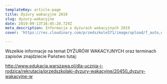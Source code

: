 ```yaml
---
templateKey: article-page
title: Dyżury wakacyjne 2019
slug: dyzury-wakacyjne
date: 2019-09-13T16:45:28.729Z
meta_description: Informacja o dyżurach wakacyjnych 2019
cover: 'https://res.cloudinary.com/przedszkole371/image/upload/f_auto,q_auto/c_fill,w_1200/v1570194488/Aktualno%C5%9Bci/365975805_883533616f_o_ajngfu.jpg'

---
```


Wszelkie informacje na temat DYŻURÓW WAKACYJNYCH oraz terminach zapisów znajdziecie Państwo tutaj:

<http://www.edukacja.warszawa.pl/dla-ucznia-i-rodzica/rekrutacja/przedszkolaki-dyzury-wakacyjne/20450_dyzury-wakacyjne-w>
